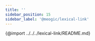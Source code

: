 ```yaml
---
title: ''
sidebar_position: 15
sidebar_label: '@meogic/lexical-link'
---
```


{@import ../../../lexical-link/README.md}
